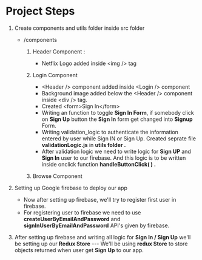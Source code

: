 # Project Steps

1. Create components and utils folder inside src folder

   - /components

     1. Header Component :

        - Netflix Logo added inside &lt;img /&gt; tag

     2. Login Component

        - &lt;Header /&gt; component added inside &lt;Login /&gt; component
        - Background image added below the &lt;Header /&gt; component inside &lt;div /&gt; tag.
        - Created &lt;form&gt;Sign In&lt;/form&gt;
        - Writing an function to toggle **Sign In Form**, if somebody click on **Sign Up** button the **Sign In** form get changed into **Signup** Form.
        - Writing validation_logic to authenticate the information entered by user while Sign IN or Sign Up. Created seprate file **validationLogic.js** in **utils folder .**
        - After validation logic we need to write logic for **Sign UP** and **Sign In** user to our firebase. And this logic is to be written inside onclick function **handleButtonClick( ) .**

     3. Browse Component

2. Setting up Google firebase to deploy our app

   - Now after setting up firebase, we'll try to register first user in firebase.
   - For registering user to firebase we need to use **createUserByEmailAndPassword** and **signInUserByEmailAndPassword** API's given by firebase.

3. After setting up firebase and writing all logic for **Sign In / Sign Up** we'll be setting up our **Redux Store** --- We'll be using **redux Store** to store objects returned when user get **Sign Up** to our app.
